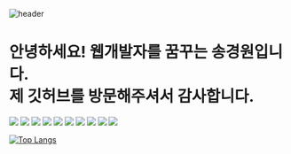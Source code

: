 ![header](https://capsule-render.vercel.app/api?type=waving&color=auto&height=300&section=header&text=web%20developer&fontSize=70)

안녕하세요! 웹개발자를 꿈꾸는 송경원입니다.<br>제 깃허브를 방문해주셔서 감사합니다.
=============
<img src="https://img.shields.io/badge/java-007396?style=for-the-badge&logo=java&logoColor=white">
<img src="https://img.shields.io/badge/html5-E34F26?style=for-the-badge&logo=html5&logoColor=white">
<img src="https://img.shields.io/badge/css-1572B6?style=for-the-badge&logo=css3&logoColor=white">
<img src="https://img.shields.io/badge/javascript-F7DF1E?style=for-the-badge&logo=javascript&logoColor=black">
<img src="https://img.shields.io/badge/jquery-0769AD?style=for-the-badge&logo=jquery&logoColor=white">
<img src="https://img.shields.io/badge/oracle-F80000?style=for-the-badge&logo=oracle&logoColor=white">
<img src="https://img.shields.io/badge/spring-6DB33F?style=for-the-badge&logo=spring&logoColor=white">
<img src="https://img.shields.io/badge/apache tomcat-F8DC75?style=for-the-badge&logo=apachetomcat&logoColor=white">
<img src="https://img.shields.io/badge/visual studio code-007ACC?style=for-the-badge&logo=visualstudiocode&logoColor=white">
<img src="https://img.shields.io/badge/eclipse ide-2C2255?style=for-the-badge&logo=eclipseide&logoColor=white">

[![Top Langs](https://github-readme-stats.vercel.app/api/top-langs/?username=songgeoungwon)](https://github.com/songgeoungwon/github-readme-stats)
